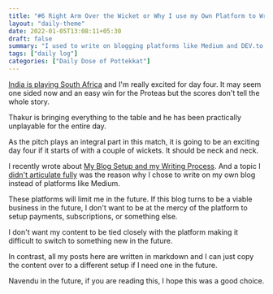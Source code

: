 ```yaml
---
title: "#6 Right Arm Over the Wicket or Why I use my Own Platform to Write - Wednesday, 5th January 2022"
layout: "daily-theme"
date: 2022-01-05T13:08:11+05:30
draft: false
summary: "I used to write on blogging platforms like Medium and DEV.to. I stopped using them and started writing on my own blog recently. Here, I explore why I chose to do that and make bold predictions on the outcome of a cricket match."
tags: ["daily log"]
categories: ["Daily Dose of Pottekkat"]
---
```


[India is playing South Africa](https://www.google.com/search?q=ind+vs+sa) and I'm really excited for day four. It may seem one sided now and an easy win for the Proteas but the scores don't tell the whole story.

Thakur is bringing everything to the table and he has been practically unplayable for the entire day.

As the pitch plays an integral part in this match, it is going to be an exciting day four if it starts of with a couple of wickets. It should be neck and neck.

I recently wrote about [My Blog Setup and my Writing Process](/daily/3-1-22-my-blog-setup-and-writing-process/). And a topic I [didn\'t articulate fully](/daily/3-1-22-my-blog-setup-and-writing-process/#why-do-i-write-on-my-own-website) was the reason why I chose to write on my own blog instead of platforms like Medium.

These platforms will limit me in the future. If this blog turns to be a viable business in the future, I don't want to be at the mercy of the platform to setup payments, subscriptions, or something else.

I don't want my content to be tied closely with the platform making it difficult to switch to something new in the future.

In contrast, all my posts here are written in markdown and I can just copy the content over to a different setup if I need one in the future.

Navendu in the future, if you are reading this, I hope this was a good choice.
